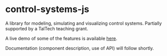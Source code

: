 # control-systems-js
A library for modeling, simulating and visualizing control systems. Partially supported by a TalTech teaching grant.

A live demo of some of the features is available [here](https://extall.github.io/control-systems-js).

Documentation (component description, use of API) will follow shortly.